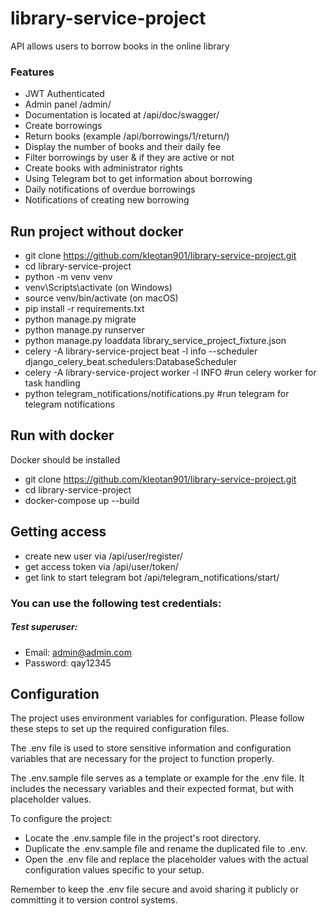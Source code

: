 # library-service-project

API allows users to borrow books in the online library
### Features

* JWT Authenticated
* Admin panel /admin/
* Documentation is located at /api/doc/swagger/
* Create borrowings
* Return books (example /api/borrowings/1/return/)
* Display the number of books and their daily fee
* Filter borrowings by user & if they are active or not
* Create books with administrator rights
* Using Telegram bot to get information about borrowing
* Daily notifications of overdue borrowings
* Notifications of creating new borrowing

## Run project without docker
+ git clone https://github.com/kleotan901/library-service-project.git
+ cd library-service-project
+ python -m venv venv
+ venv\Scripts\activate (on Windows)
+ source venv/bin/activate (on macOS)
+ pip install -r requirements.txt
+ python manage.py migrate
+ python manage.py runserver
+ python manage.py loaddata library_service_project_fixture.json
+ celery -A library-service-project beat -l info --scheduler django_celery_beat.schedulers:DatabaseScheduler
+ celery -A library-service-project worker -l INFO #run celery worker for task handling
+ python telegram_notifications/notifications.py #run telegram for telegram notifications

## Run with docker
Docker should be installed
+ git clone https://github.com/kleotan901/library-service-project.git
+ cd library-service-project
+ docker-compose up --build

## Getting access

+ create new user via /api/user/register/
+ get access token via /api/user/token/
+ get link to start telegram bot /api/telegram_notifications/start/

### You can use the following test credentials:

##### Test superuser:
- Email: admin@admin.com
- Password: qay12345


## Configuration
The project uses environment variables for configuration. Please follow these steps to set up the required configuration files.

The .env file is used to store sensitive information and configuration variables that are necessary for the project to function properly.

The .env.sample file serves as a template or example for the .env file. It includes the necessary variables and their expected format, but with placeholder values.
 
 To configure the project:

- Locate the .env.sample file in the project's root directory.
- Duplicate the .env.sample file and rename the duplicated file to .env.
- Open the .env file and replace the placeholder values with the actual configuration values specific to your setup.

Remember to keep the .env file secure and avoid sharing it publicly or committing it to version control systems.

